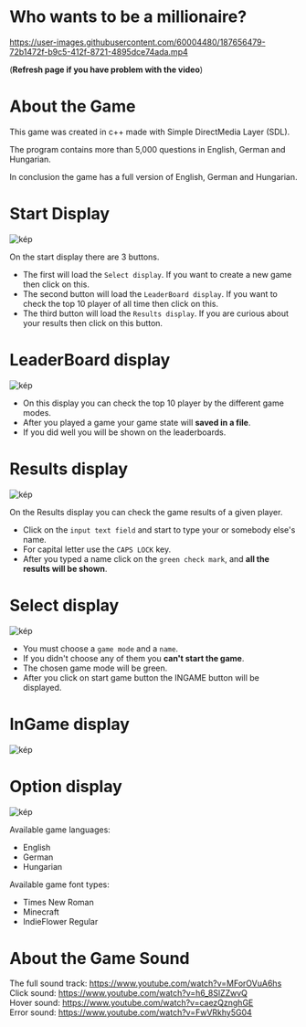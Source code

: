 # Who wants to be a millionaire?

https://user-images.githubusercontent.com/60004480/187656479-72b1472f-b9c5-412f-8721-4895dce74ada.mp4

(**Refresh page if you have problem with the video**)

# About the Game

This game was created in c++ made with Simple DirectMedia Layer (SDL).

The program contains more than 5,000 questions in English, German and Hungarian.

In conclusion the game has a full version of English, German and Hungarian.

# Start Display

![kép](https://user-images.githubusercontent.com/60004480/187660290-f437689b-7ad6-41a7-8059-af8374041509.png)

On the start display there are 3 buttons. <br>
- The first will load the `Select display`. If you want to create a new game then click on this. <br>
- The second button will load the `LeaderBoard display`. If you want to check the top 10 player of all time then click on this.<br>
- The third button will load the `Results display`. If you are curious about your results then click on this button.<br>

# LeaderBoard display

![kép](https://user-images.githubusercontent.com/60004480/187661297-a085d424-c0fe-41cf-87e6-1423b8fc3c79.png)

- On this display you can check the top 10 player by the different game modes. <br>
- After you played a game your game state will **saved in a file**. <br>
- If you did well you will be shown on the leaderboards. <br>

# Results display

![kép](https://user-images.githubusercontent.com/60004480/187662756-cc8980b3-2fda-4ec3-8da9-d1bd0428f2ee.png)

On the Results display you can check the game results of a given player. 
- Click on the `input text field` and start to type your or somebody else's name.
- For capital letter use the `CAPS LOCK` key.
- After you typed a name click on the `green check mark`, and **all the results will be shown**.

# Select display

![kép](https://user-images.githubusercontent.com/60004480/187666659-ba9023bd-b9f6-4bac-9b9b-03d286933b2c.png)

- You must choose a `game mode` and a `name`. <br>
- If you didn't choose any of them you **can't start the game**. <br>
- The chosen game mode will be green. <br>
- After you click on start game button the INGAME button will be displayed.

# InGame display

![kép](https://user-images.githubusercontent.com/60004480/187667306-c8592872-bab9-4b2b-94c9-247220e0d907.png)

# Option display

![kép](https://user-images.githubusercontent.com/60004480/187668807-0f2922fd-eb03-47e5-9e7f-a71fb15ceed6.png)

Available game languages: 
- English
- German
- Hungarian

Available game font types:
- Times New Roman
- Minecraft
- IndieFlower Regular

# About the Game Sound
The full sound track: https://www.youtube.com/watch?v=MForOVuA6hs <br>
Click sound: https://www.youtube.com/watch?v=h6_8SlZZwvQ <br>
Hover sound: https://www.youtube.com/watch?v=caezQznghGE <br>
Error sound: https://www.youtube.com/watch?v=FwVRkhy5G04 <br>

